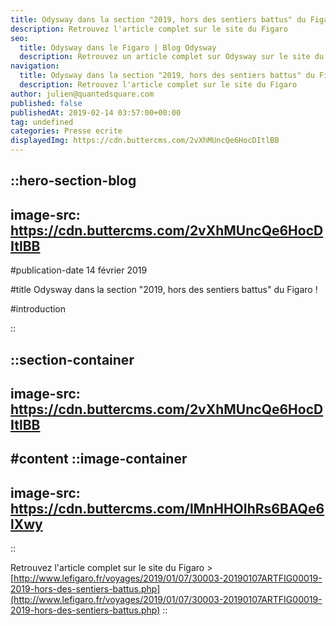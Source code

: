 ```yaml
---
title: Odysway dans la section "2019, hors des sentiers battus" du Figaro !
description: Retrouvez l'article complet sur le site du Figaro
seo:
  title: Odysway dans le Figaro | Blog Odysway
  description: Retrouvez un article complet sur Odysway sur le site du Figaro !
navigation:
  title: Odysway dans la section "2019, hors des sentiers battus" du Figaro !
  description: Retrouvez l'article complet sur le site du Figaro
author: julien@quantedsquare.com
published: false
publishedAt: 2019-02-14 03:57:00+00:00
tag: undefined
categories: Presse ecrite
displayedImg: https://cdn.buttercms.com/2vXhMUncQe6HocDItlBB
---
```


::hero-section-blog
---
image-src: https://cdn.buttercms.com/2vXhMUncQe6HocDItlBB
---
#publication-date
14 février 2019

#title
Odysway dans la section "2019, hors des sentiers battus" du Figaro !

#introduction

::

::section-container
---
image-src: https://cdn.buttercms.com/2vXhMUncQe6HocDItlBB
---
#content
::image-container
---
image-src: https://cdn.buttercms.com/lMnHHOIhRs6BAQe6lXwy
---
::

  
Retrouvez l'article complet sur le site du Figaro > [http://www.lefigaro.fr/voyages/2019/01/07/30003-20190107ARTFIG00019-2019-hors-des-sentiers-battus.php](http://www.lefigaro.fr/voyages/2019/01/07/30003-20190107ARTFIG00019-2019-hors-des-sentiers-battus.php)
::
